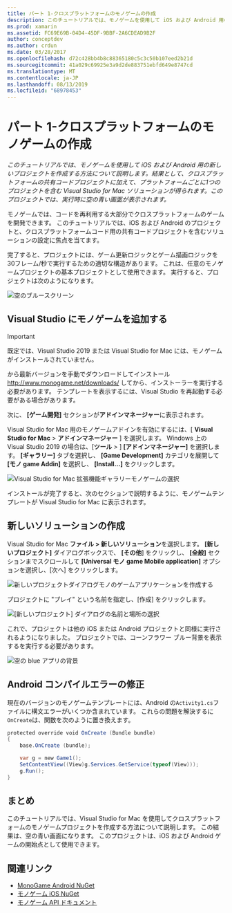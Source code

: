 ```yaml
---
title: パート 1-クロスプラットフォームのモノゲームの作成
description: このチュートリアルでは、モノゲームを使用して iOS および Android 用の新しいプロジェクトを作成する方法について説明します。 結果として、クロスプラットフォームの共有コードプロジェクトに加えて、プラットフォームごとに1つのプロジェクトを含む Visual Studio for Mac ソリューションが得られます。 このプロジェクトでは、実行時に空の青い画面が表示されます。
ms.prod: xamarin
ms.assetid: FC69E69B-04D4-45DF-9BBF-2A6CDEAD9B2F
author: conceptdev
ms.author: crdun
ms.date: 03/28/2017
ms.openlocfilehash: d72c428bb4b8c88365180c5c3c50b107eed2b21d
ms.sourcegitcommit: 41a029c69925e3a9d2de883751ebfd649e8747cd
ms.translationtype: MT
ms.contentlocale: ja-JP
ms.lasthandoff: 08/13/2019
ms.locfileid: "68978453"
---
```

# <a name="part-1--creating-a-cross-platform-monogame"></a>パート 1-クロスプラットフォームのモノゲームの作成

_このチュートリアルでは、モノゲームを使用して iOS および Android 用の新しいプロジェクトを作成する方法について説明します。結果として、クロスプラットフォームの共有コードプロジェクトに加えて、プラットフォームごとに1つのプロジェクトを含む Visual Studio for Mac ソリューションが得られます。このプロジェクトでは、実行時に空の青い画面が表示されます。_

モノゲームでは、コードを再利用する大部分でクロスプラットフォームのゲームを開発できます。 このチュートリアルでは、iOS および Android のプロジェクトと、クロスプラットフォームコード用の共有コードプロジェクトを含むソリューションの設定に焦点を当てます。

完了すると、プロジェクトには、ゲーム更新ロジックとゲーム描画ロジックを30フレーム/秒で実行するための適切な構造があります。 これは、任意のモノゲームプロジェクトの基本プロジェクトとして使用できます。 実行すると、プロジェクトは次のようになります。

![空のブルースクリーン](part1-images/image1.png)

## <a name="adding-monogame-to-visual-studio"></a>Visual Studio にモノゲームを追加する

> [!IMPORTANT]
> 既定では、Visual Studio 2019 または Visual Studio for Mac には、モノゲームがインストールされていません。
>
> から最新バージョンを手動でダウンロードしてインストール http://www.monogame.net/downloads/ してから、インストーラーを実行する必要があります。 テンプレートを表示するには、Visual Studio を再起動する必要がある場合があります。
>
> 次に、 **[ゲーム開発]** セクションが**アドインマネージャー**に表示されます。

Visual Studio for Mac 用のモノゲームアドインを有効にするには、[ **Visual Studio for Mac** > **アドインマネージャー** ] を選択します。 Windows 上の Visual Studio 2019 の場合は、[**ツール** > ] **[アドインマネージャー]** を選択します。 **[ギャラリー]** タブを選択し、 **[Game Development]** カテゴリを展開して **[モノ game Addin]** を選択し、 **[Install...]** をクリックします。

![Visual Studio for Mac 拡張機能ギャラリーモノゲームの選択](part1-images/image2.png)

インストールが完了すると、次のセクションで説明するように、モノゲームテンプレートが Visual Studio for Mac に表示されます。

## <a name="creating-a-new-solution"></a>新しいソリューションの作成

Visual Studio for Mac **ファイル > 新しいソリューション**を選択します。 **[新しいプロジェクト]** ダイアログボックスで、 **[その他**] をクリックし、 **[全般]** セクションまでスクロールして **[Universal モノ game Mobile application]** オプションを選択し、[次へ] をクリックします。

![新しいプロジェクトダイアログモノのゲームアプリケーションを作成する](part1-images/image3.png)

プロジェクトに "プレイ" という名前を指定し、[作成] をクリックします。

![[新しいプロジェクト] ダイアログの名前と場所の選択](part1-images/image4.png)

これで、プロジェクトは他の iOS または Android プロジェクトと同様に実行されるようになりました。 プロジェクトでは、コーンフラワー ブルー背景を表示するを実行する必要があります。

![空の blue アプリの背景](part1-images/image5.png)

## <a name="fixing-android-compile-errors"></a>Android コンパイルエラーの修正

現在のバージョンのモノゲームテンプレートには、Android の`Activity1.cs`ファイルに構文エラーがいくつか含まれています。 これらの問題を解決するに`OnCreate`は、関数を次のように置き換えます。

```csharp
protected override void OnCreate (Bundle bundle)
{
    base.OnCreate (bundle);

    var g = new Game1();
    SetContentView((View)g.Services.GetService(typeof(View)));
    g.Run();
}
```

## <a name="summary"></a>まとめ

このチュートリアルでは、Visual Studio for Mac を使用してクロスプラットフォームのモノゲームプロジェクトを作成する方法について説明します。 この結果は、空の青い画面になります。 このプロジェクトは、iOS および Android ゲームの開始点として使用できます。

## <a name="related-links"></a>関連リンク

- [MonoGame Android NuGet](https://www.nuget.org/packages/MonoGame.Framework.Android/)
- [モノゲーム iOS NuGet](https://www.nuget.org/packages/MonoGame.Framework.iOS/)
- [モノゲーム API ドキュメント](http://www.monogame.net/documentation/?page=main)
